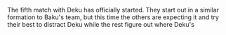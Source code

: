 The fifth match with Deku has officially started. They start out in a similar formation to Baku's team, but this time the others are expecting it and try their best to distract Deku while the rest figure out where Deku's